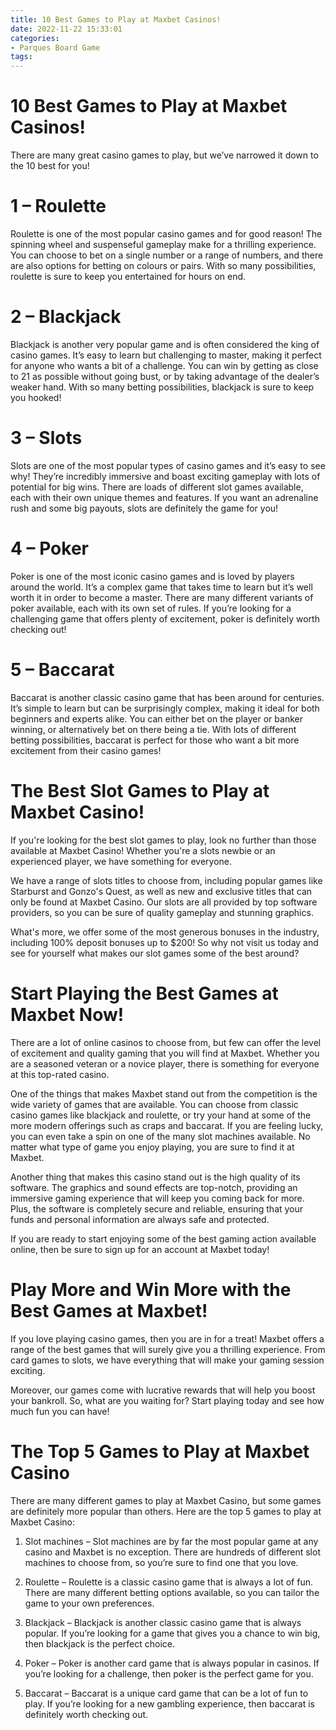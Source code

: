 ```yaml
---
title: 10 Best Games to Play at Maxbet Casinos!
date: 2022-11-22 15:33:01
categories:
- Parques Board Game
tags:
---
```



#  10 Best Games to Play at Maxbet Casinos!

There are many great casino games to play, but we’ve narrowed it down to the 10 best for you!

# 1 – Roulette

Roulette is one of the most popular casino games and for good reason! The spinning wheel and suspenseful gameplay make for a thrilling experience. You can choose to bet on a single number or a range of numbers, and there are also options for betting on colours or pairs. With so many possibilities, roulette is sure to keep you entertained for hours on end.

# 2 – Blackjack

Blackjack is another very popular game and is often considered the king of casino games. It’s easy to learn but challenging to master, making it perfect for anyone who wants a bit of a challenge. You can win by getting as close to 21 as possible without going bust, or by taking advantage of the dealer’s weaker hand. With so many betting possibilities, blackjack is sure to keep you hooked!

# 3 – Slots

Slots are one of the most popular types of casino games and it’s easy to see why! They’re incredibly immersive and boast exciting gameplay with lots of potential for big wins. There are loads of different slot games available, each with their own unique themes and features. If you want an adrenaline rush and some big payouts, slots are definitely the game for you!

# 4 – Poker

Poker is one of the most iconic casino games and is loved by players around the world. It’s a complex game that takes time to learn but it’s well worth it in order to become a master. There are many different variants of poker available, each with its own set of rules. If you’re looking for a challenging game that offers plenty of excitement, poker is definitely worth checking out!

# 5 – Baccarat

Baccarat is another classic casino game that has been around for centuries. It’s simple to learn but can be surprisingly complex, making it ideal for both beginners and experts alike. You can either bet on the player or banker winning, or alternatively bet on there being a tie. With lots of different betting possibilities, baccarat is perfect for those who want a bit more excitement from their casino games!

#  The Best Slot Games to Play at Maxbet Casino!

If you're looking for the best slot games to play, look no further than those available at Maxbet Casino! Whether you're a slots newbie or an experienced player, we have something for everyone.

We have a range of slots titles to choose from, including popular games like Starburst and Gonzo's Quest, as well as new and exclusive titles that can only be found at Maxbet Casino. Our slots are all provided by top software providers, so you can be sure of quality gameplay and stunning graphics.

What's more, we offer some of the most generous bonuses in the industry, including 100% deposit bonuses up to $200! So why not visit us today and see for yourself what makes our slot games some of the best around?

#  Start Playing the Best Games at Maxbet Now!

There are a lot of online casinos to choose from, but few can offer the level of excitement and quality gaming that you will find at Maxbet. Whether you are a seasoned veteran or a novice player, there is something for everyone at this top-rated casino.

One of the things that makes Maxbet stand out from the competition is the wide variety of games that are available. You can choose from classic casino games like blackjack and roulette, or try your hand at some of the more modern offerings such as craps and baccarat. If you are feeling lucky, you can even take a spin on one of the many slot machines available. No matter what type of game you enjoy playing, you are sure to find it at Maxbet.

Another thing that makes this casino stand out is the high quality of its software. The graphics and sound effects are top-notch, providing an immersive gaming experience that will keep you coming back for more. Plus, the software is completely secure and reliable, ensuring that your funds and personal information are always safe and protected.

If you are ready to start enjoying some of the best gaming action available online, then be sure to sign up for an account at Maxbet today!

#  Play More and Win More with the Best Games at Maxbet!

If you love playing casino games, then you are in for a treat! Maxbet offers a range of the best games that will surely give you a thrilling experience. From card games to slots, we have everything that will make your gaming session exciting.

Moreover, our games come with lucrative rewards that will help you boost your bankroll. So, what are you waiting for? Start playing today and see how much fun you can have!

#  The Top 5 Games to Play at Maxbet Casino

There are many different games to play at Maxbet Casino, but some games are definitely more popular than others. Here are the top 5 games to play at Maxbet Casino:

1. Slot machines – Slot machines are by far the most popular game at any casino and Maxbet is no exception. There are hundreds of different slot machines to choose from, so you’re sure to find one that you love.

2. Roulette – Roulette is a classic casino game that is always a lot of fun. There are many different betting options available, so you can tailor the game to your own preferences.

3. Blackjack – Blackjack is another classic casino game that is always popular. If you’re looking for a game that gives you a chance to win big, then blackjack is the perfect choice.

4. Poker – Poker is another card game that is always popular in casinos. If you’re looking for a challenge, then poker is the perfect game for you.

5. Baccarat – Baccarat is a unique card game that can be a lot of fun to play. If you’re looking for a new gambling experience, then baccarat is definitely worth checking out.